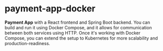 # payment-app-docker
**Payment App** with a React frontend and Spring Boot backend. You can build and run it using Docker Compose, and it allows for communication between both services using HTTP. Once it's working with Docker Compose, you can extend the setup to Kubernetes for more scalability and production-readiness.
